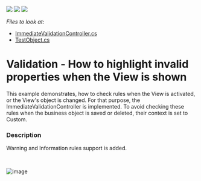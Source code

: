 <!-- default badges list -->
![](https://img.shields.io/endpoint?url=https://codecentral.devexpress.com/api/v1/VersionRange/128595191/13.2.5%2B)
[![](https://img.shields.io/badge/Open_in_DevExpress_Support_Center-FF7200?style=flat-square&logo=DevExpress&logoColor=white)](https://supportcenter.devexpress.com/ticket/details/E1524)
[![](https://img.shields.io/badge/📖_How_to_use_DevExpress_Examples-e9f6fc?style=flat-square)](https://docs.devexpress.com/GeneralInformation/403183)
<!-- default badges end -->
<!-- default file list -->
*Files to look at*:

* [ImmediateValidationController.cs](./CS/DXSample.Module/ImmediateValidationController.cs)
* [TestObject.cs](./CS/DXSample.Module/TestObject.cs)
<!-- default file list end -->
# Validation - How to highlight invalid properties when the View is shown


<p>This example demonstrates, how to check rules when the View is activated, or the View's object is changed. For that purpose, the ImmediateValidationController is implemented. To avoid checking these rules when the business object is saved or deleted, their context is set to Custom.</p>


<h3>Description</h3>

<p>Warning and Information rules support is added.</p>

<br/>


![image](https://user-images.githubusercontent.com/14300209/231460334-e1460828-0d91-4d0f-9fbc-1175b3c22404.png)


